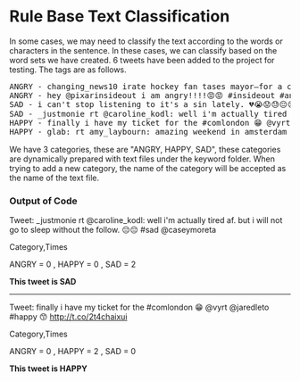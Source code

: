# Rule Base Text Classification

In some cases, we may need to classify the text according to the words or characters in the sentence. In these cases, we can classify based on the word sets we have created. 6 tweets have been added to the project for testing. The tags are as follows.

<pre></preANGRY>ANGRY - changing_news10	irate hockey fan tases mayor—for a cause http://t.co/fahteyvhr6  #news #angry #hockey #mayor #cause #charity
ANGRY - hey @pixarinsideout i am angry!!!!😡😡 #insideout #angry #drawing #color http://t.co/npywa76xs9
SAD - i can't stop listening to it's a sin lately. 💔😭😟😓😔😢😞 #sad #isolated #petheadproblems #mysummeriscrap
SAD - _justmonie rt @caroline_kodl: well i'm actually tired af. but i will not go to sleep without the follow. 😔😔 #sad @caseymoreta
HAPPY - finally i have my ticket for the #comlondon 😁 @vyrt @jaredleto #happy 😙 http://t.co/2t4chaixui
HAPPY - glab: rt amy_laybourn: amazing weekend in amsterdam with marcus ✈️😁☀️🍹👍🏻 #sun #holidays #happy #siteseeing #weekendaway 💕 </pre>

We have 3 categories, these are "ANGRY, HAPPY, SAD", these categories are dynamically prepared with text files under the keyword folder. When trying to add a new category, the name of the category will be accepted as the name of the text file.

### **Output of Code**

Tweet: _justmonie rt @caroline_kodl: well i'm actually tired af. but i will not go to sleep without the follow. 😔😔 #sad @caseymoreta

Category,Times

ANGRY = 0 , HAPPY = 0 , SAD = 2

**This tweet is SAD**

------------

Tweet: finally i have my ticket for the #comlondon 😁 @vyrt @jaredleto #happy 😙 http://t.co/2t4chaixui

Category,Times

ANGRY = 0 , HAPPY = 2 , SAD = 0

**This tweet is HAPPY**
